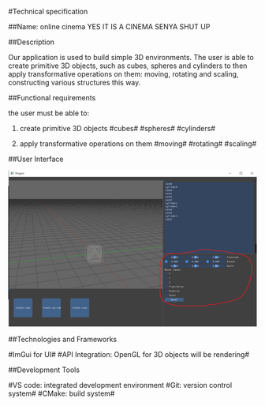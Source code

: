 #Technical specification

##Name: online cinema YES IT IS A CINEMA SENYA SHUT UP

##Description

Our application is used to build simple 3D environments. 
The user is able to create primitive 3D objects, such as cubes, spheres and cylinders to then apply transformative operations on them: moving, rotating and scaling, constructing various structures this way.

##Functional requirements

the user must be able to:

1) create primitive 3D objects
#cubes#
#spheres#
#cylinders#

3) apply transformative operations on them
#moving#
#rotating#
#scaling#

##User Interface

![image](https://github.com/laovapya/Velikiy-Project/blob/main/form.jpg)

##Technologies and Frameworks

#ImGui for UI#
#API Integration: OpenGL for 3D objects will be rendering#
 
##Development Tools

#VS code: integrated development environment
#Git: version control system#
#CMake: build system#





